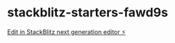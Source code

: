 # stackblitz-starters-fawd9s

[Edit in StackBlitz next generation editor ⚡️](https://stackblitz.com/~/github.com/darklionu/stackblitz-starters-fawd9s)
